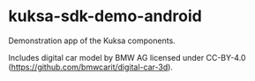 # kuksa-sdk-demo-android

Demonstration app of the Kuksa components.

Includes digital car model by BMW AG licensed under
CC-BY-4.0 (https://github.com/bmwcarit/digital-car-3d).

